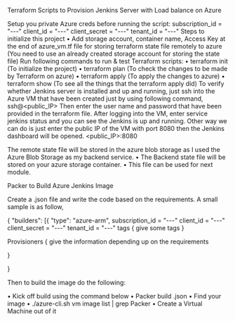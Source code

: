 Terraform Scripts to Provision Jenkins Server with Load balance on Azure


Setup you private Azure creds before running the script:
subscription_id 	= "---"
client_id             = "---"
client_secret     = "---"
tenant_id           = "---"
Steps to initialize this project
•	Add storage account, container name, Access Key at the end of azure_vm.tf file for storing terraform state file remotely to azure (You need to use an already created storage account for storing the state file)
Run following commands to run & test Terraform scripts:
•	terraform init (To initialize the project)
•	terraform plan (To check the changes to be made by Terraform on azure)
•	terraform apply (To apply the changes to azure)
•	terraform show (To see all the things that the terraform apply did)
To verify whether Jenkins server is installed and up and running, just ssh into the Azure VM that have been created just by using following command,
	ssh@<public_IP>
Then enter the user name and password that have been provided in the terraform file.
After logging into the VM, enter service jenkins status and you can see the Jenkins is up and running.
Other way we can do is just enter the public IP of the VM with port 8080 then the Jenkins dashboard will be opened.
	<public_IP>:8080


The remote state file will be stored in the azure blob storage as I used the Azure Blob Storage as my backend service.
•	The Backend state file will be stored on your azure storage container.
•	This file can be used for next module.

Packer to Build Azure Jenkins Image

Create a <file name>.json file and write the code based on the requirements. A small sample is as follow,

{
  "builders": [{
    "type": "azure-arm",
subscription_id 	= "---"
client_id             = "---"
client_secret     = "---"
tenant_id           = "---"
tags {
give some tags
}

Provisioners {
give the information depending up on the requirements

}

}

Then to build the image do the following:

•	Kick off build using the command below
•	Packer build <file name>.json
•	Find your image
•	./azure-cli.sh vm image list | grep Packer
•	Create a Virtual Machine out of it

